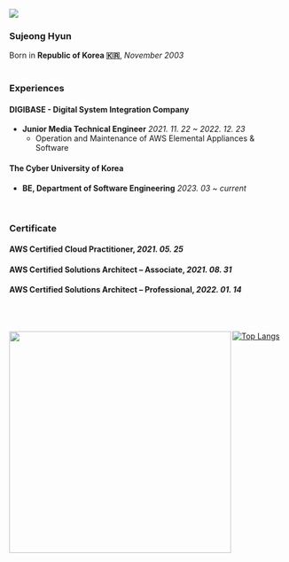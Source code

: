 <p align="left"><a href="https://hits.seeyoufarm.com"><img src="https://hits.seeyoufarm.com/api/count/incr/badge.svg?url=https%3A%2F%2Fgithub.com%2Ficebear2n2&count_bg=%230E2C8E&title_bg=%232D2D2D&icon=&icon_color=%23E7E7E7&title=hits&edge_flat=false"/></a></p>

### Sujeong Hyun
  
Born in **Republic of Korea 🇰🇷**,  _November 2003_ 
<br/>
<br/>

### Experiences

#### DIGIBASE - Digital System Integration Company
  - **Junior Media Technical Engineer**  _2021. 11. 22 ~ 2022. 12. 23_
    - Operation and Maintenance of AWS Elemental Appliances & Software

#### The Cyber University of Korea
  - **BE, Department of Software Engineering**  _2023. 03 ~ current_  
  
<br/>

### Certificate

#### AWS Certified Cloud Practitioner, _2021. 05. 25_

#### AWS Certified Solutions Architect – Associate, _2021. 08. 31_

#### AWS Certified Solutions Architect – Professional,  _2022. 01. 14_

<br/>
<br/>

<img src="https://github-readme-stats.vercel.app/api?username=icebear2n2&theme=chartreuse-dark&show_icons=true" width=400 align="left">[![Top Langs](https://github-readme-stats.vercel.app/api/top-langs/?username=icebear2n2&exclude_repo=icebear2n2.github.io,AFOS,icebear2n2&theme=chartreuse-dark&layout=compact)](https://github.com/anuraghazra/github-readme-stats)
